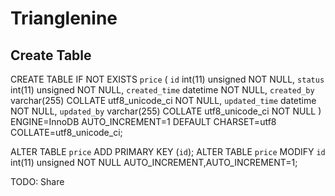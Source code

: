 # Trianglenine

## Create Table
CREATE TABLE IF NOT EXISTS `price` (
  `id` int(11) unsigned NOT NULL,
  `status` int(11) unsigned NOT NULL,
  `created_time` datetime NOT NULL,
  `created_by` varchar(255) COLLATE utf8_unicode_ci NOT NULL,
  `updated_time` datetime NOT NULL,
  `updated_by` varchar(255) COLLATE utf8_unicode_ci NOT NULL
) ENGINE=InnoDB AUTO_INCREMENT=1 DEFAULT CHARSET=utf8 COLLATE=utf8_unicode_ci;

ALTER TABLE `price` ADD PRIMARY KEY (`id`);
ALTER TABLE `price` MODIFY `id` int(11) unsigned NOT NULL AUTO_INCREMENT,AUTO_INCREMENT=1;


TODO:
Share
